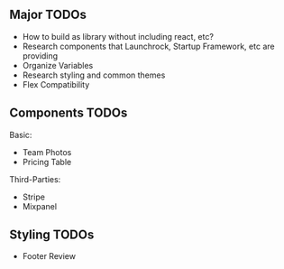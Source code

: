 ## Major TODOs

- How to build as library without including react, etc?
- Research components that Launchrock, Startup Framework, etc are providing
- Organize Variables
- Research styling and common themes
- Flex Compatibility


## Components TODOs

Basic:
  
  - Team Photos
  - Pricing Table

Third-Parties:

- Stripe
- Mixpanel

## Styling TODOs

- Footer Review

